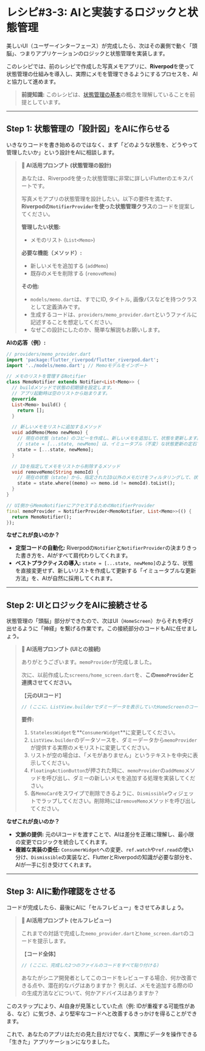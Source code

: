 # レシピ#3-3: AIと実装するロジックと状態管理

美しいUI（ユーザーインターフェース）が完成したら、次はその裏側で動く「頭脳」、つまりアプリケーションのロジックと状態管理を実装します。

このレシピでは、前のレシピで作成した写真メモアプリに、**Riverpod**を使って状態管理の仕組みを導入し、実際にメモを管理できるようにするプロセスを、AIと協力して進めます。

> **前提知識:**
> このレシピは、[状態管理の基本](../02_core_concepts/02_state_management_basics.md)の概念を理解していることを前提としています。

---

## Step 1: 状態管理の「設計図」をAIに作らせる

いきなりコードを書き始めるのではなく、まず「どのような状態を、どうやって管理したいか」という設計をAIに相談します。

> **🤖 AI活用プロンプト (状態管理の設計)**
>
> あなたは、Riverpodを使った状態管理に非常に詳しいFlutterのエキスパートです。
>
> 写真メモアプリの状態管理を設計したい。以下の要件を満たす、**Riverpodの`NotifierProvider`を使った状態管理クラス**のコードを提案してください。
>
> **管理したい状態:**
> - メモのリスト (`List<Memo>`)
>
> **必要な機能（メソッド）:**
> - 新しいメモを追加する (`addMemo`)
> - 既存のメモを削除する (`removeMemo`)
>
> **その他:**
> - `models/memo.dart`は、すでにID, タイトル, 画像パスなどを持つクラスとして定義済みです。
> - 生成するコードは、`providers/memo_provider.dart`というファイルに記述することを想定してください。
> - なぜこの設計にしたのか、簡単な解説もお願いします。

**AIの応答（例）:**
```dart
// providers/memo_provider.dart
import 'package:flutter_riverpod/flutter_riverpod.dart';
import '../models/memo.dart'; // Memoモデルをインポート

// メモのリストを管理するNotifier
class MemoNotifier extends Notifier<List<Memo>> {
  // buildメソッドで状態の初期値を設定します。
  // アプリ起動時は空のリストから始まります。
  @override
  List<Memo> build() {
    return [];
  }

  // 新しいメモをリストに追加するメソッド
  void addMemo(Memo newMemo) {
    // 現在の状態（state）のコピーを作成し、新しいメモを追加して、状態を更新します。
    // state = [...state, newMemo] は、イミュータブル（不変）な状態更新の定石です。
    state = [...state, newMemo];
  }

  // IDを指定してメモをリストから削除するメソッド
  void removeMemo(String memoId) {
    // 現在の状態（state）から、指定されたID以外のメモだけをフィルタリングして、状態を更新します。
    state = state.where((memo) => memo.id != memoId).toList();
  }
}

// UI側からMemoNotifierにアクセスするためのNotifierProvider
final memoProvider = NotifierProvider<MemoNotifier, List<Memo>>(() {
  return MemoNotifier();
});
```

**なぜこれが良いのか？**
*   **定型コードの自動化:** Riverpodの`Notifier`と`NotifierProvider`の決まりきった書き方を、AIがすべて肩代わりしてくれます。
*   **ベストプラクティスの導入:** `state = [...state, newMemo]`のような、状態を直接変更せず、新しいリストを作成して更新する「イミュータブルな更新方法」を、AIが自然に採用してくれます。

---

## Step 2: UIとロジックをAIに接続させる

状態管理の「頭脳」部分ができたので、次はUI（`HomeScreen`）からそれを呼び出せるように「神経」を繋げる作業です。この接続部分のコードもAIに任せましょう。

> **🤖 AI活用プロンプト (UIとの接続)**
>
> ありがとうございます。`memoProvider`が完成しました。
>
> 次に、以前作成した`screens/home_screen.dart`を、**この`memoProvider`と連携させてください。**
>
> 【**元のUIコード**】
> ```dart
> // (ここに、ListView.builderでダミーデータを表示していたHomeScreenのコードを貼り付ける)
> ```
>
> **要件:**
> 1.  `StatelessWidget`を**`ConsumerWidget`**に変更してください。
> 2.  `ListView.builder`のデータソースを、ダミーデータから`memoProvider`が提供する実際のメモリストに変更してください。
> 3.  リストが空の場合は、「メモがありません」というテキストを中央に表示してください。
> 4.  `FloatingActionButton`が押された時に、`memoProvider`の`addMemo`メソッドを呼び出し、ダミーの新しいメモを追加する処理を実装してください。
> 5.  各`MemoCard`をスワイプで削除できるように、`Dismissible`ウィジェットでラップしてください。削除時には`removeMemo`メソッドを呼び出してください。

**なぜこれが良いのか？**
*   **文脈の提供:** 元のUIコードを渡すことで、AIは差分を正確に理解し、最小限の変更でロジックを統合してくれます。
*   **複雑な実装の委任:** `ConsumerWidget`への変更、`ref.watch`や`ref.read`の使い分け、`Dismissible`の実装など、FlutterとRiverpodの知識が必要な部分を、AIが一手に引き受けてくれます。

---

## Step 3: AIに動作確認をさせる

コードが完成したら、最後にAIに「セルフレビュー」をさせてみましょう。

> **🤖 AI活用プロンプト (セルフレビュー)**
>
> これまでの対話で完成した`memo_provider.dart`と`home_screen.dart`のコードを提示します。
>
> 【**コード全体**】
> ```dart
> // (ここに、完成した2つのファイルのコードをすべて貼り付ける)
> ```
>
> あなたがシニア開発者としてこのコードをレビューする場合、何か改善できる点や、潜在的なバグはありますか？
> 例えば、メモを追加する際のIDの生成方法などについて、何かアドバイスはありますか？

このステップにより、AI自身が見落としていた点（例: IDが重複する可能性がある、など）に気づき、より堅牢なコードへと改善するきっかけを得ることができます。

これで、あなたのアプリはただの見た目だけでなく、実際にデータを操作できる「生きた」アプリケーションになりました。